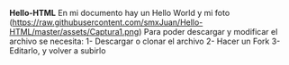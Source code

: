 **Hello-HTML**
En mi documento hay un Hello World y mi foto
(https://raw.githubusercontent.com/smxJuan/Hello-HTML/master/assets/Captura1.png)
    Para poder descargar y modificar el archivo se necesita:
    1- Descargar o clonar el archivo 
    2- Hacer un Fork
    3- Editarlo, y volver a subirlo